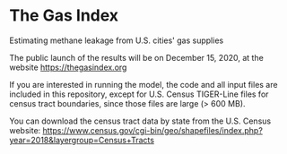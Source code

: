 # The Gas Index
Estimating methane leakage from U.S. cities' gas supplies

The public launch of the results will be on December 15, 2020, at the website https://thegasindex.org

If you are interested in running the model, the code and all input files are included in this repository, except for U.S. Census TIGER-Line files for census tract boundaries, since those files are large (> 600 MB). 

You can download the census tract data by state from the U.S. Census website: https://www.census.gov/cgi-bin/geo/shapefiles/index.php?year=2018&layergroup=Census+Tracts
